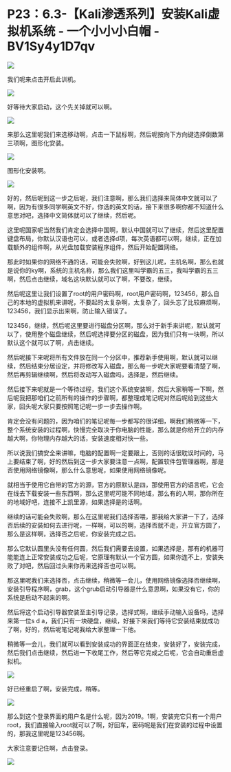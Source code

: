 # P23：6.3-【Kali渗透系列】安装Kali虚拟机系统 - 一个小小小白帽 - BV1Sy4y1D7qv

![](img/a40b302eaa35f29b23e0d2ecca182dca_0.png)

我们呢来点击开启此训机。

![](img/a40b302eaa35f29b23e0d2ecca182dca_2.png)

好等待大家启动，这个先关掉就可以啊。

![](img/a40b302eaa35f29b23e0d2ecca182dca_4.png)

来那么这里呢我们来选移动啊，点击一下鼠标啊，然后呢按向下方向键选择倒数第三项啊，图形化安装。

![](img/a40b302eaa35f29b23e0d2ecca182dca_6.png)

图形化安装啊。

![](img/a40b302eaa35f29b23e0d2ecca182dca_8.png)

好的，然后呢到这一步之后呢，我们注意啊，那么我们选择来简体中文就可以了啊，因为有很多同学啊英文不好，你选的英文的话，接下来很多啊你都不知道什么意思对吧，选择中文简体就可以了继续，然后呢。

这里呢国家呢当然我们肯定会选择中国啊，默认中国就可以了继续，然后这里配置键盘布局，你默认汉语也可以，或者选择d项，每次英语都可以啊，继续，正在加载额外的组件啊，从光盘加载安装程序组件，然后开始配置网络。

那此时如果你的网络不通的话，可能会失败啊，好到这儿呢，主机名啊，那么也就是说你的ky啊，系统的主机名称，那么我们这里叫学霸的五三，我叫学霸的五三啊，然后点击继续，域名这块默认就可以了啊，不要改，继续。

然后呢这里让我们设置了root的用户密码啊，root用户密码啊，123456，那么自己的本地的虚拟机来讲呢，不要起的太复杂啊，太复杂了，回头忘了比较麻烦啊，123456，我们显示出来啊，防止输入错误了。

123456，继续，然后呢这里要进行磁盘分区啊，那么对于新手来讲呢，默认就可以了，使用整个磁盘继续，然后呢选择要分区的磁盘，因为我们只有一块啊，所以默认这个就可以了啊，点击继续。

然后呢接下来呢将所有文件放在同一个分区中，推荐新手使用啊，默认就可以继续，然后结束分居设定，并将修改写入磁盘，那么每一步呢大家呢要看清楚了啊，然后再剪辑继续啊，然后将改动写入磁盘吗，选择是，然后继续。

然后接下来呢就是一个等待过程，我们这个系统安装啊，然后大家稍等一下啊，然后呢我把那咱们之前所有的操作的步骤啊，都整理成笔记呢对然后呢给到这些大家，回头呢大家只要按照笔记呢一步一步去操作啊。

肯定会没有问题的，因为咱们的笔记呢每一步都写的很详细，啊我们稍微等一下，整个系统安装的过程啊，快慢完全取决于你电脑的性能，那么就是你给开立的内存越大啊，你物理内存越大的话，安装速度相对快一些。

所以说我们搞安全来讲嘛，电脑的配置啊一定要跟上，否则的话很耽误时间的，马上要结束了啊，好的然后到这一步大家要注意一点啊，配置软件包管理器啊，那是否使用网络镜像啊，那么什么意思呢，如果使用网络镜像呢。

就相当于使用它自带的官方的源，官方的原默认是四，那使用官方的语言呢，它会在线去下载安装一些东西啊，那么这里呢可能不同地域，那么有的人啊，那你所在的地域好吧，连接不上凯里源，如果选择是的话啊。

继续的话可能会失败啊，那么在这里呢我们选择否喂，那我给大家讲一下了，选择否后续的安装如何去进行呢，一样啊，可以的啊，选择否就不走，开立官方圆了，那么是这样啊，选择否之后呢，你安装完成之后。

那么它默认圆里头没有任何圆，然后我们需要去设置，如果选择是，那有的机器可能能连上正常安装成功之后呢，它原理有默认一个官方圆，如果你连不上，安装失败了对吧，然后回过头来你再来选择否也可以啊。

那这里呢我们来选择否，点击继续，稍微等一会儿，使用网络镜像选择否继续啊，安装引导程序啊，grab，这个grub启动引导器是什么意思啊，如果没有它，你的系统是启动不起来的啊。

然后将这个启动引导器安装至主引导记录，选择式啊，继续手动输入设备吗，选择来第一位s d a，我们只有一块硬盘，继续，好接下来我们等待它安装结束就成功了啊，好的，然后呢笔记呢我给大家整理一下他。

稍微等一会儿，我们就可以看到安装成功的界面正在结束，安装好了，安装完成，然后我们点击继续，然后进一下收尾工作，然后等它完成之后呢，它会自动重启虚拟机。



![](img/a40b302eaa35f29b23e0d2ecca182dca_10.png)

好已经重启了啊，安装完成，稍等。

![](img/a40b302eaa35f29b23e0d2ecca182dca_12.png)

那么到这个登录界面的用户名是什么呢，因为2019。1啊，安装完它只有一个用户root，我们直接输入root就可以了啊，好回车，密码呢是我们在安装的过程中设置的，那我这里呢是123456啊。

大家注意要记住啊，点击登录。

![](img/a40b302eaa35f29b23e0d2ecca182dca_14.png)